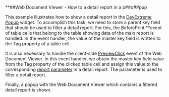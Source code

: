 **##Web Document Viewer - How to a detail report in a p##o##pup

This example illustrates how to show a detail report in the [DevExtreme Popup](https://js.devexpress.com/Documentation/ApiReference/UI_Widgets/dxPopup/) widget.
To accomplish this task, we need to store a parent key field that should be used to filter a detail report. For this, the BeforePrint **event of table cells that belong to the table showing data of the main report is handled. In the event handler, the value of the master key field is written to the Tag property of a table cell.

It is also necessary to handle the client-side [PreviewClick](https://docs.devexpress.com/XtraReports/DevExpress.AspNetCore.Reporting.WebDocumentViewer.WebDocumentViewerClientSideEventsBuilder.PreviewClick(System.String)) event of the Web Document Viewer. In this event handler, we obtain the master key field value from the Tag property of the clicked table cell and assign this value to the corresponding [report parameter](https://docs.devexpress.com/XtraReports/9997/detailed-guide-to-devexpress-reporting/shape-report-data/use-report-parameters/parameters-overview) in a detail report. The parameter is used to filter a detail report.

Finally, a popup with the Web Document Viewer which contains a filtered detail report is shown.
